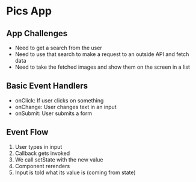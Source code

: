 # Pics App

## App Challenges
- Need to get a search from the user
- Need to use that search to make a request to an outside API and fetch data
- Need to take the fetched images and show them on the screen in a list

## Basic Event Handlers
- onClick: If user clicks on something
- onChange: User changes text in an input
- onSubmit: User submits a form

## Event Flow
1. User types in input
2. Callback gets invoked
3. We call setState with the new value
4. Component rerenders
5. Input is told what its value is (coming from state)